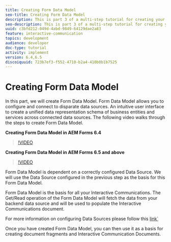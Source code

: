 ```yaml
---
title: Creating Form Data Model
seo-title: Creating Form Data Model
description: This is part 3 of a multi-step tutorial for creating your first interactive communications document. In this part, we will create Form Data Model. Form Data Model allows you to configure and connect to disparate data sources.It provides an intuitive user interface to create a unified data representation schema of business entities and services across connected data sources.The following video walks through the steps to create Form Data Model.
seo-description: This is part 3 of a multi-step tutorial for creating your first interactive communications document. In this part, we will create Form Data Model. Form Data Model allows you to configure and connect to disparate data sources.It provides an intuitive user interface to create a unified data representation schema of business entities and services across connected data sources. The following video walks through the steps to create Form Data Model.
uuid: c3bfd212-049d-4abd-9849-64129dae2a83
feature: interactive-communication
topics: development
audience: developer
doc-type: tutorial
activity: implement
version: 6.4,6.5
discoiquuid: 723b7ef3-f552-4710-b2a4-410b0b1b7525
---
```


# Creating Form Data Model

 In this part, we will create Form Data Model. Form Data Model allows you to configure and connect to disparate data sources. An intuitive user interface to create a unified data representation schema of business entities and services across connected data sources. The following video walks through the steps to create Form Data Model.

**Creating Form Data Model in AEM Forms 6.4**
>[!VIDEO](https://video.tv.adobe.com/v/27763/?quality=9&learn=on)

**Creating Form Data Model in AEM Forms 6.5 and above**
>[!VIDEO](https://video.tv.adobe.com/v/27765?quality=9&learn=on)

Form Data Model is dependent on a correctly configured Data Source. We will use the Data Source configured in the previous step as the basis for this Form Data Model.

Form Data Model is the basis for all your Interactive Communications. The Get/Read operation of the Form Data Model will fetch the data from your backend data source and will be used to populate the Interactive Communications document.

For more information on configuring Data Sources please follow this [link`](parttwo.md)

Once you have created Form Data Model, you can then use it as a basis for creating document fragments and Interactive Communication Documents.
